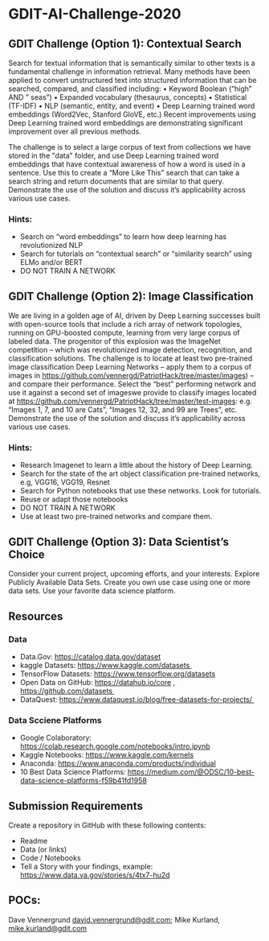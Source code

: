 # GDIT-AI-Challenge-2020

## GDIT Challenge (Option 1): Contextual Search
Search for textual information that is semantically similar to other texts is a fundamental challenge in information retrieval. Many methods have been applied to convert unstructured text into structured information that can be searched, compared, and classified including: 
• Keyword Boolean (“high” AND ” seas”) 
• Expanded vocabulary (thesaurus, concepts) 
• Statistical (TF-IDF) 
• NLP (semantic, entity, and event) 
• Deep Learning trained word embeddings (Word2Vec, Stanford GloVE, etc.) 
Recent improvements using Deep Learning trained word embeddings are demonstrating significant improvement over all previous methods.

The challenge is to select a large corpus of text from collections we have stored in the "data" folder, and use Deep Learning trained word embeddings that have contextual awareness of how a word is used in a sentence. Use this to create a “More Like This” search that can take a search string and return documents that are similar to that query. Demonstrate the use of the solution and discuss it’s applicability across various use cases.

### Hints:
- Search on “word embeddings” to learn how deep learning has revolutionized NLP
- Search for tutorials on “contextual search” or “similarity search” using ELMo and/or BERT
- DO NOT TRAIN A NETWORK

## GDIT Challenge (Option 2): Image Classification
We are living in a golden age of AI, driven by Deep Learning successes built with open-source tools that include a rich array of network topologies, running on GPU-boosted compute, learning from very large corpus of labeled data. The progenitor of this explosion was the ImageNet competition – which was revolutionized image detection, recognition, and classification solutions.
The challenge is to locate at least two pre-trained image classification Deep Learning Networks – apply them to a corpus of images in https://github.com/vennergd/PatriotHack/tree/master/images) – and compare their performance. Select the “best” performing network and use it against a second set of imageswe provide to classify images located at https://github.com/vennergd/PatriotHack/tree/master/test-images: e.g. “Images 1, 7, and 10 are Cats”, “Images 12, 32, and 99 are Trees”, etc. Demonstrate the use of the solution and discuss it’s applicability across various use cases.
### Hints:
- Research Imagenet to learn a little about the history of Deep Learning.
- Search for the state of the art object classification pre-trained networks, e.g, VGG16, VGG19, Resnet
- Search for Python notebooks that use these networks. Look for tutorials.
- Reuse or adapt those notebooks
- DO NOT TRAIN A NETWORK
- Use at least two pre-trained networks and compare them.
## GDIT Challenge (Option 3): Data Scientist’s Choice
Consider your current project, upcoming efforts, and your interests. Explore Publicly Available Data Sets. Create you own use case using one or more data sets. Use your favorite data science platform.
## Resources
### Data
- Data.Gov: https://catalog.data.gov/dataset
- kaggle Datasets: https://www.kaggle.com/datasets 
- TensorFlow Datasets: https://www.tensorflow.org/datasets
- Open Data on GitHub: https://datahub.io/core , https://github.com/datasets 
- DataQuest: https://www.dataquest.io/blog/free-datasets-for-projects/ 
### Data Scciene Platforms
- Google Colaboratory: https://colab.research.google.com/notebooks/intro.ipynb
- Kaggle Notebooks: https://www.kaggle.com/kernels 
- Anaconda: https://www.anaconda.com/products/individual 
- 10 Best Data Science Platforms: https://medium.com/@ODSC/10-best-data-science-platforms-f59b41fd1958 
## Submission Requirements
Create a repository in GitHub  with these following contents:
- Readme
- Data (or links) 
- Code / Notebooks
- Tell a Story with your findings, example: https://www.data.va.gov/stories/s/4tx7-hu2d

## POCs:
Dave Vennergrund david.vennergrund@gdit.com; Mike Kurland, mike.kurland@gdit.com
